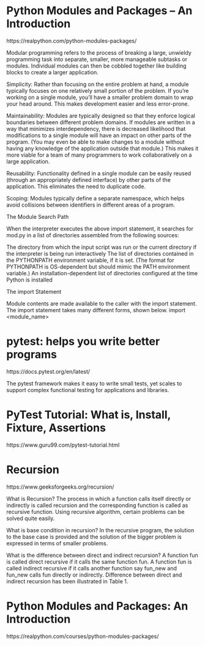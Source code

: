 <h1>Python Modules and Packages – An Introduction</h1>
https://realpython.com/python-modules-packages/

Modular programming refers to the process of breaking a large, unwieldy programming task into separate, smaller, more manageable subtasks or modules. Individual modules can then be cobbled together like building blocks to create a larger application.

Simplicity: Rather than focusing on the entire problem at hand, a module typically focuses on one relatively small portion of the problem. If you’re working on a single module, you’ll have a smaller problem domain to wrap your head around. This makes development easier and less error-prone.

Maintainability: Modules are typically designed so that they enforce logical boundaries between different problem domains. If modules are written in a way that minimizes interdependency, there is decreased likelihood that modifications to a single module will have an impact on other parts of the program. (You may even be able to make changes to a module without having any knowledge of the application outside that module.) This makes it more viable for a team of many programmers to work collaboratively on a large application.

Reusability: Functionality defined in a single module can be easily reused (through an appropriately defined interface) by other parts of the application. This eliminates the need to duplicate code.

Scoping: Modules typically define a separate namespace, which helps avoid collisions between identifiers in different areas of a program. 


The Module Search Path

When the interpreter executes the above import statement, it searches for mod.py in a list of directories assembled from the following sources:

The directory from which the input script was run or the current directory if the interpreter is being run interactively
The list of directories contained in the PYTHONPATH environment variable, if it is set. (The format for PYTHONPATH is OS-dependent but should mimic the PATH environment variable.)
An installation-dependent list of directories configured at the time Python is installed

The import Statement

Module contents are made available to the caller with the import statement. The import statement takes many different forms, shown below.
import <module_name>

<h1>pytest: helps you write better programs</h1>
https://docs.pytest.org/en/latest/

The pytest framework makes it easy to write small tests, yet scales to support complex functional testing for applications and libraries.

<h1>PyTest Tutorial: What is, Install, Fixture, Assertions</h1>
https://www.guru99.com/pytest-tutorial.html

<h1>Recursion</h1>
https://www.geeksforgeeks.org/recursion/

What is Recursion?
The process in which a function calls itself directly or indirectly is called recursion and the corresponding function is called as recursive function. Using recursive algorithm, certain problems can be solved quite easily.

What is base condition in recursion?
In the recursive program, the solution to the base case is provided and the solution of the bigger problem is expressed in terms of smaller problems.

What is the difference between direct and indirect recursion?
A function fun is called direct recursive if it calls the same function fun. A function fun is called indirect recursive if it calls another function say fun_new and fun_new calls fun directly or indirectly. Difference between direct and indirect recursion has been illustrated in Table 1.

<h1>Python Modules and Packages: An Introduction</h1>
https://realpython.com/courses/python-modules-packages/

